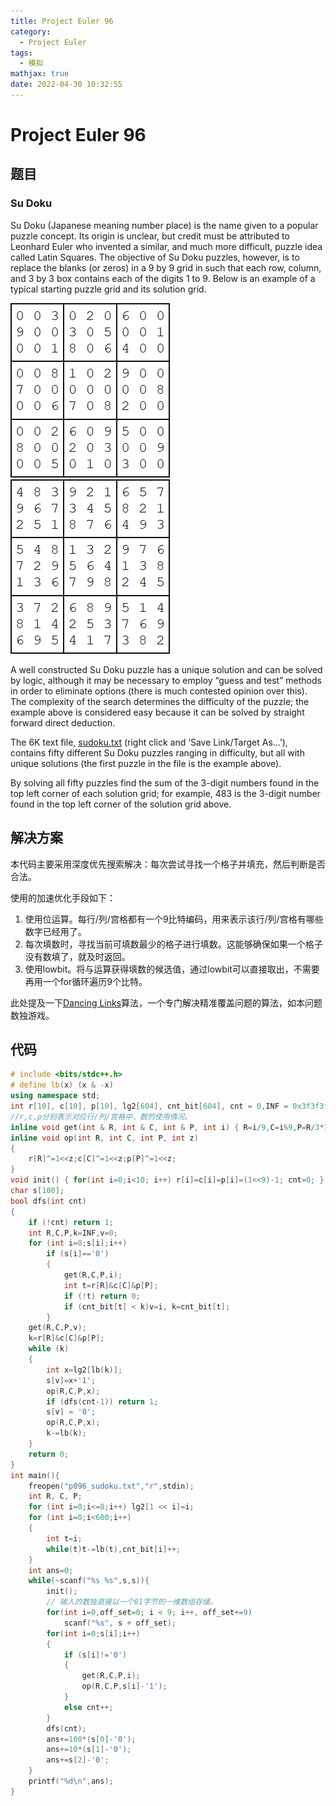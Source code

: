 ```yaml
---
title: Project Euler 96
category:
  - Project Euler
tags:
  - 模拟
mathjax: true
date: 2022-04-30 10:32:55
---
```


<escape><!-- more --></escape>

# Project Euler 96

## 题目

### Su Doku

Su Doku (Japanese meaning number place) is the name given to a popular puzzle concept. Its origin is unclear, but credit must be attributed to Leonhard Euler who invented a similar, and much more difficult, puzzle idea called Latin Squares. The objective of Su Doku puzzles, however, is to replace the blanks (or zeros) in a $9$ by $9$ grid in such that each row, column, and $3$ by $3$ box contains each of the digits $1$ to $9$. Below is an example of a typical starting puzzle grid and its solution grid.

![](../images/p096_1.png)  ![](../images/p096_2.png)

A well constructed Su Doku puzzle has a unique solution and can be solved by logic, although it may be necessary to employ “guess and test” methods in order to eliminate options (there is much contested opinion over this). The complexity of the search determines the difficulty of the puzzle; the example above is considered easy because it can be solved by straight forward direct deduction.

The 6K text file, [sudoku.txt](../resources/p096_sudoku.txt) (right click and ‘Save Link/Target As…’), contains fifty different Su Doku puzzles ranging in difficulty, but all with unique solutions (the first puzzle in the file is the example above).

By solving all fifty puzzles find the sum of the 3-digit numbers found in the top left corner of each solution grid; for example, 483 is the 3-digit number found in the top left corner of the solution grid above.

## 解决方案

本代码主要采用深度优先搜索解决：每次尝试寻找一个格子并填充，然后判断是否合法。

使用的加速优化手段如下：

1. 使用位运算。每行/列/宫格都有一个$9$比特编码，用来表示该行/列/宫格有哪些数字已经用了。
2. 每次填数时，寻找当前可填数最少的格子进行填数。这能够确保如果一个格子没有数填了，就及时返回。
3. 使用lowbit。将与运算获得填数的候选值，通过lowbit可以直接取出，不需要再用一个for循环遍历9个比特。

此处提及一下[Dancing Links](https://en.wikipedia.org/wiki/Dancing_Links)算法，一个专门解决精准覆盖问题的算法，如本问题数独游戏。

## 代码

```C++
# include <bits/stdc++.h>
# define lb(x) (x & -x)
using namespace std;
int r[10], c[10], p[10], lg2[604], cnt_bit[604], cnt = 0,INF = 0x3f3f3f3f;
//r,c,p分别表示对应行/列/宫格中，数的使用情况。
inline void get(int & R, int & C, int & P, int i) { R=i/9,C=i%9,P=R/3*3+C/3;}
inline void op(int R, int C, int P, int z)
{
    r[R]^=1<<z;c[C]^=1<<z;p[P]^=1<<z;
}
void init() { for(int i=0;i<10; i++) r[i]=c[i]=p[i]=(1<<9)-1; cnt=0; }
char s[100];
bool dfs(int cnt)
{
    if (!cnt) return 1;
    int R,C,P,k=INF,v=0;
    for (int i=0;s[i];i++)
        if (s[i]=='0')
        {
            get(R,C,P,i);
            int t=r[R]&c[C]&p[P];
            if (!t) return 0;
            if (cnt_bit[t] < k)v=i, k=cnt_bit[t];
        }
    get(R,C,P,v);
    k=r[R]&c[C]&p[P];
    while (k)
    {
        int x=lg2[lb(k)];
        s[v]=x+'1';
        op(R,C,P,x);
        if (dfs(cnt-1)) return 1;
        s[v] = '0';
        op(R,C,P,x);
        k-=lb(k);
    }
    return 0;
}
int main(){
    freopen("p096_sudoku.txt","r",stdin);
    int R, C, P;
    for (int i=0;i<=8;i++) lg2[1 << i]=i;
    for (int i=0;i<600;i++)
    {
        int t=i;
        while(t)t-=lb(t),cnt_bit[i]++;
    }
    int ans=0;
    while(~scanf("%s %s",s,s)){
        init();
        // 输入的数独直接以一个81字节的一维数组存储。
        for(int i=0,off_set=0; i < 9; i++, off_set+=9)
            scanf("%s", s + off_set);
        for(int i=0;s[i];i++)
        {
            if (s[i]!='0')
            {
                get(R,C,P,i);
                op(R,C,P,s[i]-'1');
            }
            else cnt++;
        }
        dfs(cnt);
        ans+=100*(s[0]-'0');
        ans+=10*(s[1]-'0');
        ans+=s[2]-'0';
    }
    printf("%d\n",ans);
}
```
